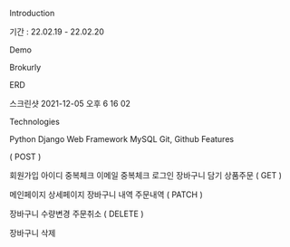 Introduction

기간 : 22.02.19 - 22.02.20

Demo

Brokurly

ERD

스크린샷 2021-12-05 오후 6 16 02

Technologies

Python
Django Web Framework
MySQL
Git, Github
Features

( POST )

회원가입
아이디 중복체크
이메일 중복체크
로그인
장바구니 담기
상품주문
( GET )

메인페이지
상세페이지
장바구니 내역
주문내역
( PATCH )

장바구니 수량변경
주문취소
( DELETE )

장바구니 삭제
